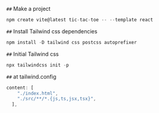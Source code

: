 `##` Make a project
```javascript 
npm create vite@latest tic-tac-toe -- --template react
```
`##` Install Tailwind css dependencies
```javascript
npm install -D tailwind css postcss autoprefixer
```
`##` Initial Tailwind css
```javascript
npx tailwindcss init -p
```
`##` at tailwind.config
```javascript
content: [
    "./index.html",
    "./src/**/*.{js,ts,jsx,tsx}",
  ],
```
